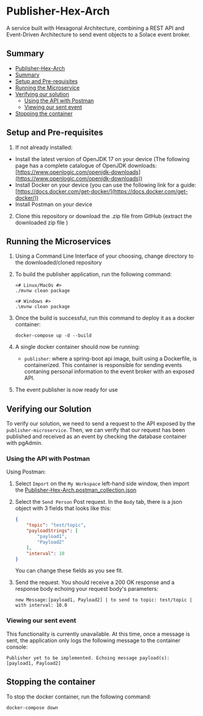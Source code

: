 # Publisher-Hex-Arch
 A service built with Hexagonal Architecture, combining a REST API and Event-Driven Architecture to send event objects to a Solace event broker.

## Summary

* [Publisher-Hex-Arch](#publisher-hex-arch)
* [Summary](#summary)
* [Setup and Pre-requisites](#setup-and-pre-requisites)
* [Running the Microservice](#running-the-microservice)
* [Verifying our solution](#verifying-our-solution)
    * [Using the API with Postman](#using-the-api-with-postman)
    * [Viewing our sent event](#viewing-our-sent-event)
* [Stopping the container](stopping-the-container)

## Setup and Pre-requisites

1. If not already installed:

- Install the latest version of OpenJDK 17 on your device (The following page has a complete catalogue of OpenJDK downloads: [https://www.openlogic.com/openjdk-downloads](https://www.openlogic.com/openjdk-downloads))
- Install Docker on your device (you can use the following link for a guide: [https://docs.docker.com/get-docker/](https://docs.docker.com/get-docker/))
- Install Postman on your device

2. Clone this repository or download the .zip file from GitHub (extract the downloaded zip file )

## Running the Microservices

1. Using a Command Line Interface of your choosing, change directory to the downloaded/cloned repository


2. To build the publisher application, run the following command:  

    ```
    <# Linux/MacOs #>
    ./mvnw clean package

    <# Windows #>
    .\mvnw clean package
    ```


3. Once the build is successful, run this command to deploy it as a docker container:

    ```
    docker-compose up -d --build
    ```

4. A single docker container should now be running:
    * `publisher`: where a spring-boot api image, built using a Dockerfile, is containerized. This container is responsible for sending events contaning personal information to the event broker with an exposed API.

5. The event publisher is now ready for use


## Verifying our Solution

To verify our solution, we need to send a request to the API exposed by the `publisher-microservice`. Then, we can verify that our request has been published and received as an event by checking the database container with pgAdmin.

### Using the API with Postman

Using Postman:

1. Select `Import` on the `My Workspace` left-hand side window, then import the [Publisher-Hex-Arch.postman_collection.json](https://github.com/mpirotaiswilton-IW/publisher-hex-arch/blob/master/Publisher-Hex-Arch.postman_collection.json)

2. Select the `Send Person` Post request. In the `Body` tab, there is a json object with 3 fields that looks like this:
    ```json
    {
        "topic": "test/topic",
        "payloadStrings": [
            "payload1",
            "Payload2"
        ],
        "interval": 10
    }
    ``` 

    You can change these fields as you see fit.

3. Send the request. You should receive a 200 OK response and a response body echoing your request body's parameters: 
    ```
    new Message:[payload1, Payload2] | to send to topic: test/topic | with interval: 10.0
    ``` 

### Viewing our sent event

This functionality is currently unavailable. At this time, once a message is sent, the application only logs the following message to the container console:
```
Publisher yet to be implemented. Echoing message payload(s): [payload1, Payload2]
```

## Stopping the container

To stop the docker container, run the following command: 
```
docker-compose down
```